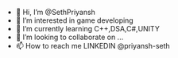 - 👋 Hi, I’m @SethPriyansh
- 👀 I’m interested in game developing 
- 🌱 I’m currently learning C++,DSA,C#,UNITY
- 💞️ I’m looking to collaborate on ...
- 📫 How to reach me LINKEDIN @priyansh-seth

<!---
SethPriyansh/SethPriyansh is a ✨ special ✨ repository because its `README.md` (this file) appears on your GitHub profile.
You can click the Preview link to take a look at your changes.
--->
